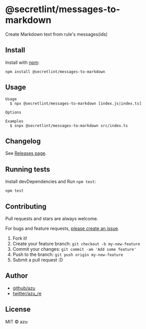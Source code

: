 # @secretlint/messages-to-markdown

Create Markdown text from rule&#39;s messages(ids)

## Install

Install with [npm](https://www.npmjs.com/):

    npm install @secretlint/messages-to-markdown

## Usage

    Usage
      $ npx @secretlint/messages-to-markdown [index.js|index.ts]
 
    Options
 
    Examples
      $ snpx @secretlint/messages-to-markdown src/index.ts

## Changelog

See [Releases page](https://github.com/secretlint/secretlint/releases).

## Running tests

Install devDependencies and Run `npm test`:

    npm test

## Contributing

Pull requests and stars are always welcome.

For bugs and feature requests, [please create an issue](https://github.com/secretlint/secretlint/issues).

1. Fork it!
2. Create your feature branch: `git checkout -b my-new-feature`
3. Commit your changes: `git commit -am 'Add some feature'`
4. Push to the branch: `git push origin my-new-feature`
5. Submit a pull request :D

## Author

- [github/azu](https://github.com/azu)
- [twitter/azu_re](https://twitter.com/azu_re)

## License

MIT © azu
